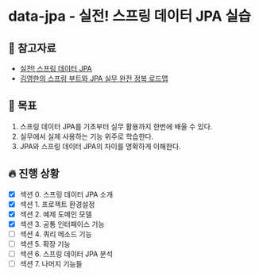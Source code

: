 # data-jpa - 실전! 스프링 데이터 JPA 실습

## 📘 참고자료

- [실전! 스프링 데이터 JPA](https://www.inflearn.com/course/%EC%8A%A4%ED%94%84%EB%A7%81-%EB%8D%B0%EC%9D%B4%ED%84%B0-JPA-%EC%8B%A4%EC%A0%84)  
- [김영한의 스프링 부트와 JPA 실무 완전 정복 로드맵](https://www.inflearn.com/roadmaps/149)  

## 🧸 목표
1. 스프링 데이터 JPA를 기초부터 실무 활용까지 한번에 배울 수 있다.  
2. 실무에서 실제 사용하는 기능 위주로 학습한다.  
3. JPA와 스프링 데이터 JPA의 차이를 명확하게 이해한다.  

## 🔥 진행 상황
- [X] 섹션 0. 스프링 데이터 JPA 소개
- [X] 섹션 1. 프로젝트 환경설정
- [X] 섹션 2. 예제 도메인 모델
- [X] 섹션 3. 공통 인터페이스 기능
- [ ] 섹션 4. 쿼리 메소드 기능
- [ ] 섹션 5. 확장 기능
- [ ] 섹션 6. 스프링 데이터 JPA 분석
- [ ] 섹션 7. 나머지 기능들
